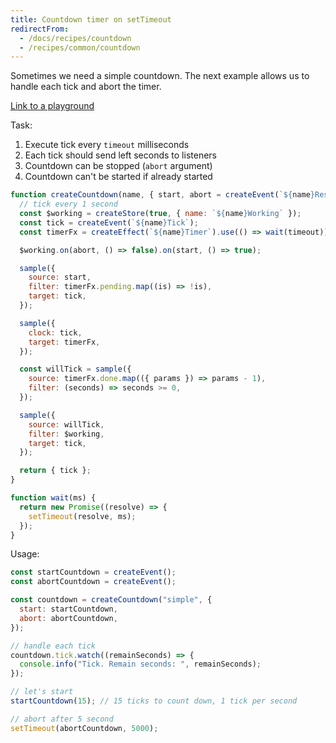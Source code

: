 ```yaml
---
title: Countdown timer on setTimeout
redirectFrom:
  - /docs/recipes/countdown
  - /recipes/common/countdown
---
```


Sometimes we need a simple countdown. The next example allows us to handle each tick and abort the timer.

[Link to a playground](https://share.effector.dev/bIFZNWxZ)

Task:

1. Execute tick every `timeout` milliseconds
2. Each tick should send left seconds to listeners
3. Countdown can be stopped (`abort` argument)
4. Countdown can't be started if already started

```js
function createCountdown(name, { start, abort = createEvent(`${name}Reset`), timeout = 1000 }) {
  // tick every 1 second
  const $working = createStore(true, { name: `${name}Working` });
  const tick = createEvent(`${name}Tick`);
  const timerFx = createEffect(`${name}Timer`).use(() => wait(timeout));

  $working.on(abort, () => false).on(start, () => true);

  sample({
    source: start,
    filter: timerFx.pending.map((is) => !is),
    target: tick,
  });

  sample({
    clock: tick,
    target: timerFx,
  });

  const willTick = sample({
    source: timerFx.done.map(({ params }) => params - 1),
    filter: (seconds) => seconds >= 0,
  });

  sample({
    source: willTick,
    filter: $working,
    target: tick,
  });

  return { tick };
}

function wait(ms) {
  return new Promise((resolve) => {
    setTimeout(resolve, ms);
  });
}
```

Usage:

```js
const startCountdown = createEvent();
const abortCountdown = createEvent();

const countdown = createCountdown("simple", {
  start: startCountdown,
  abort: abortCountdown,
});

// handle each tick
countdown.tick.watch((remainSeconds) => {
  console.info("Tick. Remain seconds: ", remainSeconds);
});

// let's start
startCountdown(15); // 15 ticks to count down, 1 tick per second

// abort after 5 second
setTimeout(abortCountdown, 5000);
```
